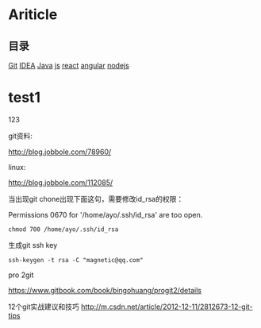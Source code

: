 # Ariticle
## 目录
[Git]()
[IDEA](./Tool/IDEA/IDEA收藏文章.md)
[Java]()
[js]()
[react]()
[angular]()
[nodejs]()



# test1
123

git资料:

http://blog.jobbole.com/78960/


linux:

http://blog.jobbole.com/112085/


当出现git chone出现下面这句，需要修改id_rsa的权限：

Permissions 0670 for '/home/ayo/.ssh/id_rsa' are too open.
```
chmod 700 /home/ayo/.ssh/id_rsa
```

生成git ssh key
```
ssh-keygen -t rsa -C "magnetic@qq.com"
```

pro 2git

https://www.gitbook.com/book/bingohuang/progit2/details

12个git实战建议和技巧
http://m.csdn.net/article/2012-12-11/2812673-12-git-tips
